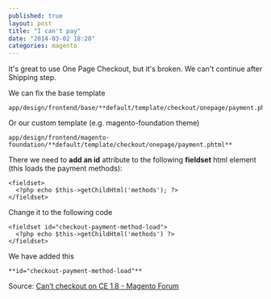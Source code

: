 ```yaml
---
published: true
layout: post
title: "I can't pay"
date: "2014-03-02 18:20"
categories: magento
---
```


It's great to use One Page Checkout, but it's broken. We can't continue after Shipping step.

We can fix the base template

    app/design/frontend/base/**default/template/checkout/onepage/payment.phtml**

Or our custom template (e.g. magento-foundation theme)

    app/design/frontend/magento-foundation/**default/template/checkout/onepage/payment.phtml**

There we need to **add an id** attribute to the following **fieldset** html element (this loads the payment methods):

    <fieldset>
      <?php echo $this->getChildHtml('methods'); ?>
    </fieldset>


Change it to the following code

    <fieldset id="checkout-payment-method-load">
      <?php echo $this->getChildHtml('methods') ?>
    </fieldset>

We have added this

    **id="checkout-payment-method-load"**


Source: [Can’t checkout on CE 1.8 - Magento Forum](http://www.magentocommerce.com/boards/viewthread/441003/)
